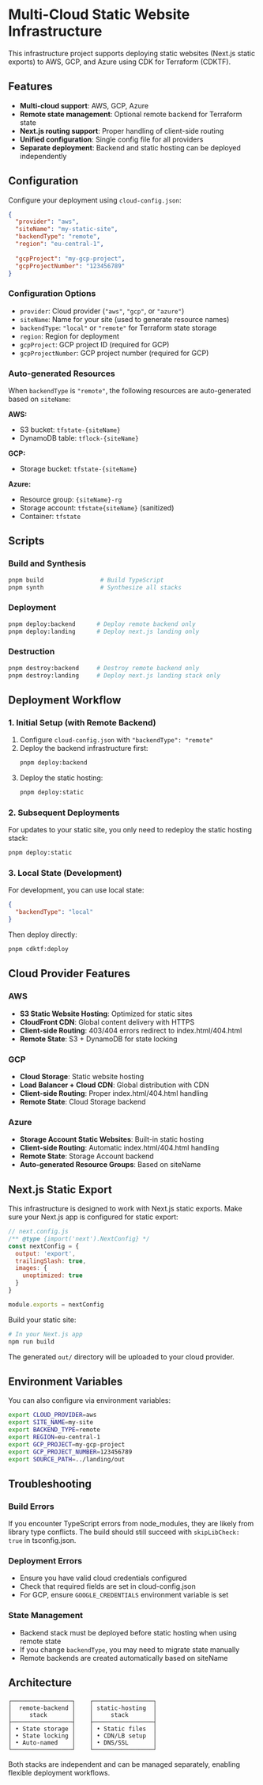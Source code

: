 # Multi-Cloud Static Website Infrastructure

This infrastructure project supports deploying static websites (Next.js static exports) to AWS, GCP, and Azure using CDK for Terraform (CDKTF).

## Features

- **Multi-cloud support**: AWS, GCP, Azure
- **Remote state management**: Optional remote backend for Terraform state
- **Next.js routing support**: Proper handling of client-side routing
- **Unified configuration**: Single config file for all providers
- **Separate deployment**: Backend and static hosting can be deployed independently

## Configuration

Configure your deployment using `cloud-config.json`:

```json
{
  "provider": "aws",
  "siteName": "my-static-site",
  "backendType": "remote",
  "region": "eu-central-1",
  
  "gcpProject": "my-gcp-project",
  "gcpProjectNumber": "123456789"
}
```

### Configuration Options

- `provider`: Cloud provider (`"aws"`, `"gcp"`, or `"azure"`)
- `siteName`: Name for your site (used to generate resource names)
- `backendType`: `"local"` or `"remote"` for Terraform state storage
- `region`: Region for deployment
- `gcpProject`: GCP project ID (required for GCP)
- `gcpProjectNumber`: GCP project number (required for GCP)

### Auto-generated Resources

When `backendType` is `"remote"`, the following resources are auto-generated based on `siteName`:

**AWS:**
- S3 bucket: `tfstate-{siteName}`
- DynamoDB table: `tflock-{siteName}`

**GCP:**
- Storage bucket: `tfstate-{siteName}`

**Azure:**
- Resource group: `{siteName}-rg`
- Storage account: `tfstate{siteName}` (sanitized)
- Container: `tfstate`

## Scripts

### Build and Synthesis
```bash
pnpm build                # Build TypeScript
pnpm synth                # Synthesize all stacks
```

### Deployment
```bash
pnpm deploy:backend      # Deploy remote backend only
pnpm deploy:landing      # Deploy next.js landing only
```

### Destruction
```bash
pnpm destroy:backend     # Destroy remote backend only
pnpm destroy:landing     # Deploy next.js landing stack only
```

## Deployment Workflow

### 1. Initial Setup (with Remote Backend)

1. Configure `cloud-config.json` with `"backendType": "remote"`
2. Deploy the backend infrastructure first:
   ```bash
   pnpm deploy:backend
   ```
3. Deploy the static hosting:
   ```bash
   pnpm deploy:static
   ```

### 2. Subsequent Deployments

For updates to your static site, you only need to redeploy the static hosting stack:
```bash
pnpm deploy:static
```

### 3. Local State (Development)

For development, you can use local state:
```json
{
  "backendType": "local"
}
```

Then deploy directly:
```bash
pnpm cdktf:deploy
```

## Cloud Provider Features

### AWS
- **S3 Static Website Hosting**: Optimized for static sites
- **CloudFront CDN**: Global content delivery with HTTPS
- **Client-side Routing**: 403/404 errors redirect to index.html/404.html
- **Remote State**: S3 + DynamoDB for state locking

### GCP
- **Cloud Storage**: Static website hosting
- **Load Balancer + Cloud CDN**: Global distribution with CDN
- **Client-side Routing**: Proper index.html/404.html handling
- **Remote State**: Cloud Storage backend

### Azure
- **Storage Account Static Websites**: Built-in static hosting
- **Client-side Routing**: Automatic index.html/404.html handling
- **Remote State**: Storage Account backend
- **Auto-generated Resource Groups**: Based on siteName

## Next.js Static Export

This infrastructure is designed to work with Next.js static exports. Make sure your Next.js app is configured for static export:

```javascript
// next.config.js
/** @type {import('next').NextConfig} */
const nextConfig = {
  output: 'export',
  trailingSlash: true,
  images: {
    unoptimized: true
  }
}

module.exports = nextConfig
```

Build your static site:
```bash
# In your Next.js app
npm run build
```

The generated `out/` directory will be uploaded to your cloud provider.

## Environment Variables

You can also configure via environment variables:

```bash
export CLOUD_PROVIDER=aws
export SITE_NAME=my-site
export BACKEND_TYPE=remote
export REGION=eu-central-1
export GCP_PROJECT=my-gcp-project
export GCP_PROJECT_NUMBER=123456789
export SOURCE_PATH=../landing/out
```

## Troubleshooting

### Build Errors
If you encounter TypeScript errors from node_modules, they are likely from library type conflicts. The build should still succeed with `skipLibCheck: true` in tsconfig.json.

### Deployment Errors
- Ensure you have valid cloud credentials configured
- Check that required fields are set in cloud-config.json
- For GCP, ensure `GOOGLE_CREDENTIALS` environment variable is set

### State Management
- Backend stack must be deployed before static hosting when using remote state
- If you change `backendType`, you may need to migrate state manually
- Remote backends are created automatically based on siteName

## Architecture

```
┌─────────────────┐    ┌─────────────────┐
│  remote-backend │    │ static-hosting  │
│     stack       │    │     stack       │
├─────────────────┤    ├─────────────────┤
│ • State storage │    │ • Static files  │
│ • State locking │    │ • CDN/LB setup  │
│ • Auto-named    │    │ • DNS/SSL       │
└─────────────────┘    └─────────────────┘
```

Both stacks are independent and can be managed separately, enabling flexible deployment workflows.
